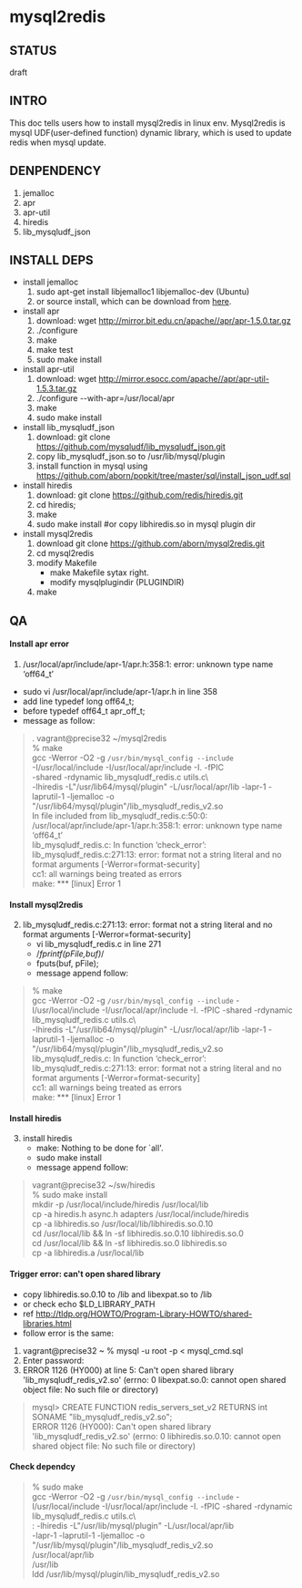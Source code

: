 mysql2redis
==========

## STATUS
draft

## INTRO
This doc tells users how to install mysql2redis in linux
env. Mysql2redis is mysql UDF(user-defined function) dynamic library,
which is used to update redis when mysql update.

## DENPENDENCY
1. jemalloc
2. apr
3. apr-util
4. hiredis
5. lib_mysqludf_json

## INSTALL DEPS
* install jemalloc
  1. sudo apt-get install libjemalloc1 libjemalloc-dev (Ubuntu)
  2. or source install, which can be download from
     [here](http://www.canonware.com/download/jemalloc/jemalloc-3.5.0.tar.bz2).
* install apr
  1. download: wget http://mirror.bit.edu.cn/apache//apr/apr-1.5.0.tar.gz
  2. ./configure
  3. make
  4. make test
  5. sudo make install
* install apr-util
  1. download: wget http://mirror.esocc.com/apache//apr/apr-util-1.5.3.tar.gz
  2.  ./configure --with-apr=/usr/local/apr
  3. make
  4. sudo make install
* install lib_mysqludf_json
  1. download: git clone https://github.com/mysqludf/lib_mysqludf_json.git
  2. copy lib_mysqludf_json.so to /usr/lib/mysql/plugin
  3. install function in mysql using https://github.com/aborn/popkit/tree/master/sql/install_json_udf.sql
* install hiredis
  1. download: git clone https://github.com/redis/hiredis.git
  2. cd hiredis;
  3. make
  4. sudo make install #or copy libhiredis.so in mysql plugin dir
* install mysql2redis
  1. download git clone https://github.com/aborn/mysql2redis.git
  2. cd mysql2redis
  3. modify Makefile
     * make Makefile sytax right.
     * modify mysqlplugindir (PLUGINDIR)
  4. make

## QA

#### Install apr error
1.  /usr/local/apr/include/apr-1/apr.h:358:1: error: unknown type name
  ‘off64_t’
  * sudo vi /usr/local/apr/include/apr-1/apr.h in line 358
  * add line       typedef long    off64_t;
  * before         typedef  off64_t           apr_off_t;
  * message as follow:
  
> . vagrant@precise32 ~/mysql2redis  
>  % make  
> gcc -Werror -O2 -g `/usr/bin/mysql_config --include`  
>		-I/usr/local/include  -I/usr/local/apr/include  -I. -fPIC  
>		-shared -rdynamic lib_mysqludf_redis.c utils.c\  
>		-lhiredis -L"/usr/lib64/mysql/plugin"  -L/usr/local/apr/lib
> -lapr-1  -laprutil-1 -ljemalloc -o
> "/usr/lib64/mysql/plugin"/lib_mysqludf_redis_v2.so  
> In file included from lib_mysqludf_redis.c:50:0:  
> /usr/local/apr/include/apr-1/apr.h:358:1: error: unknown type name
> ‘off64_t’  
> lib_mysqludf_redis.c: In function ‘check_error’:  
> lib_mysqludf_redis.c:271:13: error: format not a string literal and
> no format arguments [-Werror=format-security]  
> cc1: all warnings being treated as errors  
> make: *** [linux] Error 1  

#### Install mysql2redis
2. lib_mysqludf_redis.c:271:13: error: format not a string literal and
   no format arguments [-Werror=format-security]
   * vi lib_mysqludf_redis.c  in line 271
   * /*fprintf(pFile,buf)*/
   * fputs(buf, pFile);
   * message append follow:
   
>  % make  
> gcc -Werror -O2 -g `/usr/bin/mysql_config --include`
>		-I/usr/local/include  -I/usr/local/apr/include  -I. -fPIC
>		-shared -rdynamic lib_mysqludf_redis.c utils.c\  
>		-lhiredis -L"/usr/lib64/mysql/plugin"  -L/usr/local/apr/lib
> -lapr-1  -laprutil-1 -ljemalloc -o
> "/usr/lib64/mysql/plugin"/lib_mysqludf_redis_v2.so  
> lib_mysqludf_redis.c: In function ‘check_error’:
> lib_mysqludf_redis.c:271:13: error: format not a string literal and
> no format arguments [-Werror=format-security]  
> cc1: all warnings being treated as errors  
> make: *** [linux] Error 1  


#### Install hiredis
3. install hiredis
   * make: Nothing to be done for `all'.
   * sudo make install
   * message append follow:
   
> vagrant@precise32 ~/sw/hiredis  
>  % sudo make install  
> mkdir -p /usr/local/include/hiredis /usr/local/lib  
> cp -a hiredis.h async.h adapters /usr/local/include/hiredis  
> cp -a libhiredis.so /usr/local/lib/libhiredis.so.0.10  
> cd /usr/local/lib && ln -sf libhiredis.so.0.10 libhiredis.so.0  
> cd /usr/local/lib && ln -sf libhiredis.so.0 libhiredis.so  
> cp -a libhiredis.a /usr/local/lib  

#### Trigger error: can't open shared library
 * copy libhiredis.so.0.10 to /lib and libexpat.so to /lib
 * or check  echo $LD_LIBRARY_PATH
 * ref http://tldp.org/HOWTO/Program-Library-HOWTO/shared-libraries.html
 * follow error is the same:
  1.  vagrant@precise32 ~ % mysql -u root -p < mysql_cmd.sql
  2.  Enter password: 
  3.  ERROR 1126 (HY000) at line 5: Can't open shared library
      'lib_mysqludf_redis_v2.so' (errno: 0 libexpat.so.0: cannot open
      shared object file: No such file or directory)

> mysql> CREATE FUNCTION redis_servers_set_v2 RETURNS int SONAME
> "lib_mysqludf_redis_v2.so";  
> ERROR 1126 (HY000): Can't open shared library  
> 'lib_mysqludf_redis_v2.so' (errno: 0 libhiredis.so.0.10: cannot open  
> shared object file: No such file or directory)  


#### Check dependcy

> % sudo make  
> gcc -Werror -O2 -g `/usr/bin/mysql_config --include`
> -I/usr/local/include  -I/usr/local/apr/include  -I. -fPIC -shared
> -rdynamic lib_mysqludf_redis.c utils.c\  
> :		-lhiredis -L"/usr/lib/mysql/plugin"  -L/usr/local/apr/lib  
>        -lapr-1  -laprutil-1 -ljemalloc -o  
>        "/usr/lib/mysql/plugin"/lib_mysqludf_redis_v2.so  
> /usr/local/apr/lib  
> /usr/lib  
> ldd /usr/lib/mysql/plugin/lib_mysqludf_redis_v2.so  

